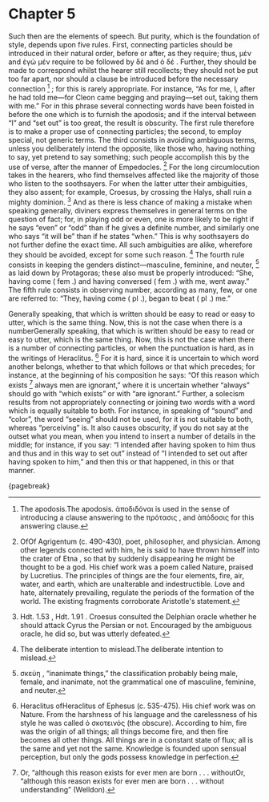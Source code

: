 # Chapter 5

Such then are the elements of speech. But purity, which is the foundation of style, depends upon five rules. First, connecting particles should be
introduced in their natural order, before or after, as they require; thus, μέν and ἐγὼ μέν require to be followed by δέ and ὁ δέ . Further, they
should be made to correspond whilst the hearer still recollects; they should not be put too far apart, nor should a clause be introduced before the
necessary connection [^^4_1] ; for this is rarely appropriate. For instance, “As for me, I, after he had told me—for Cleon came begging and
praying—set out, taking them with me.” For in this phrase several connecting words have been foisted in before the one which is to furnish the
apodosis; and if the interval between “I” and “set out” is too great, the result is obscurity. The first rule therefore is to make a proper use of
connecting particles; the second, to employ special, not generic terms. The third consists in avoiding ambiguous terms, unless you deliberately
intend the opposite, like those who, having nothing to say, yet pretend to say something; such people accomplish this by the use of verse, after the
manner of Empedocles. [^^4_2] For the long circumlocution takes in the hearers, who find themselves affected like the majority of those who listen
to the soothsayers. For when the latter utter their ambiguities, they also assent; for example, Croesus, by crossing the Halys, shall ruin a mighty
dominion. [^^4_3] And as there is less chance of making a mistake when speaking generally, diviners express themselves in general terms on the
question of fact; for, in playing odd or even, one is more likely to be right if he says “even” or “odd” than if he gives a definite number, and
similarly one who says “it will be” than if he states “when.” This is why soothsayers do not further define the exact time. All such ambiguities are
alike, wherefore they should be avoided, except for some such reason. [^^4_4] The fourth rule consists in keeping the genders distinct—masculine,
feminine, and neuter, [^^4_5] as laid down by Protagoras; these also must be properly introduced: “She, having come ( fem .) and having conversed (
fem .) with me, went away.” The fifth rule consists in observing number, according as many, few, or one are referred to: “They, having come ( pl .),
began to beat ( pl .) me.”

Generally speaking, that which is written should be easy to read or easy to
utter, which is the same thing. Now, this is not the case when there is a numberGenerally speaking, that which is written should be easy to read or
easy to utter, which is the same thing. Now, this is not the case when there is a number of connecting particles, or when the punctuation is hard,
as in the writings of Heraclitus. [^^4_6] For it is hard, since it is uncertain to which word another belongs, whether to that which follows or that
which precedes; for instance, at the beginning of his composition he says: “Of this reason which exists [^^4_7] always men are ignorant,” where it
is uncertain whether “always” should go with “which exists” or with “are ignorant.” Further, a solecism results from not appropriately connecting or
joining two words with a word which is equally suitable to both. For instance, in speaking of “sound” and “color”, the word “seeing” should not be
used, for it is not suitable to both, whereas “perceiving” is. It also causes obscurity, if you do not say at the outset what you mean, when you
intend to insert a number of details in the middle; for instance, if you say: “I intended after having spoken to him thus and thus and in this way
to set out” instead of “I intended to set out after having spoken to him,” and then this or that happened, in this or that manner.

{pagebreak}

[^^4_1]: The apodosis.The apodosis. ἀποδιδόναι is used in the sense of introducing a clause answering to the πρότασις , and ἀπόδοσις for this
answering clause.

[^^4_2]: OfOf Agrigentum (c. 490-430), poet, philosopher, and physician. Among other legends connected with him, he is said to have thrown himself
into the crater of Etna , so that by suddenly disappearing he might be thought to be a god. His chief work was a poem called Nature, praised by
Lucretius. The principles of things are the four elements, fire, air, water, and earth, which are unalterable and indestructible. Love and hate,
alternately prevailing, regulate the periods of the formation of the world. The existing fragments corroborate Aristotle's statement.

[^^4_3]: Hdt. 1.53 , Hdt. 1.91 . Croesus consulted the Delphian oracle whether he should attack Cyrus the Persian or not. Encouraged by the
ambiguous oracle, he did so, but was utterly defeated.

[^^4_4]: The deliberate intention to mislead.The deliberate intention to mislead.

[^^4_5]: σκεύη , “inanimate things,” the classification probably being male, female, and inanimate, not the grammatical one of masculine, feminine,
and neuter.

[^^4_6]: Heraclitus ofHeraclitus of Ephesus (c. 535-475). His chief work was on Nature. From the harshness of his language and the carelessness of
his style he was called ὁ σκοτεινός (the obscure). According to him, fire was the origin of all things; all things become fire, and then fire
becomes all other things. All things are in a constant state of flux; all is the same and yet not the same. Knowledge is founded upon sensual
perception, but only the gods possess knowledge in perfection.

[^^4_7]: Or, “although this reason exists for ever men are born . . . withoutOr, “although this reason exists for ever men are born . . . without
understanding” (Welldon). 

